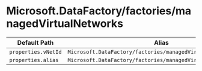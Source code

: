 # Microsoft.DataFactory/factories/managedVirtualNetworks

| Default Path | Alias |
|---|---|
| `properties.vNetId` | `Microsoft.DataFactory/factories/managedVirtualNetworks/vNetId` |
| `properties.alias` | `Microsoft.DataFactory/factories/managedVirtualNetworks/alias` |


